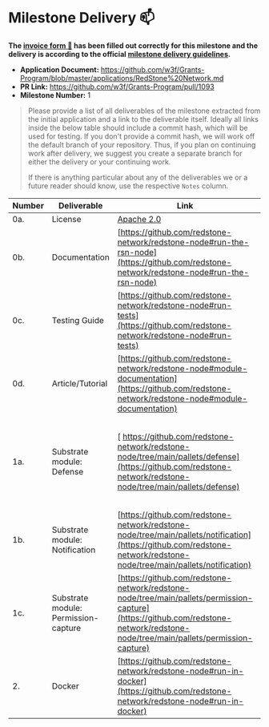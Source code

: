 # Milestone Delivery :mailbox:

**The [invoice form :pencil:](https://docs.google.com/forms/d/e/1FAIpQLSfmNYaoCgrxyhzgoKQ0ynQvnNRoTmgApz9NrMp-hd8mhIiO0A/viewform) has been filled out correctly for this milestone and the delivery is according to the official [milestone delivery guidelines](https://github.com/w3f/Grants-Program/blob/master/docs/milestone-deliverables-guidelines.md).**

- **Application Document:** https://github.com/w3f/Grants-Program/blob/master/applications/RedStone%20Network.md
- **PR Link:** https://github.com/w3f/Grants-Program/pull/1093
- **Milestone Number:** 1

> Please provide a list of all deliverables of the milestone extracted from the initial application and a link to the deliverable itself. Ideally all links inside the below table should include a commit hash, which will be used for testing. If you don't provide a commit hash, we will work off the default branch of your repository. Thus, if you plan on continuing work after delivery, we suggest you create a separate branch for either the delivery or your continuing work.
>
> If there is anything particular about any of the deliverables we or a future reader should know, use the respective `Notes` column.

| Number | Deliverable                          | Link                                                                                                                                                                             | Notes                                                                                                              |
| ------ | ------------------------------------ | -------------------------------------------------------------------------------------------------------------------------------------------------------------------------------- | ------------------------------------------------------------------------------------------------------------------ |
| 0a.    | License                              | [Apache 2.0](https://github.com/redstone-network/redstone-node/blob/main/LICENSE)                                                                                                |                                                                                                                    |
| 0b.    | Documentation                        | [https://github.com/redstone-network/redstone-node#run-the-rsn-node](https://github.com/redstone-network/redstone-node#run-the-rsn-node)                                         | Basic documentation inside the readme and the pallets                                                              |
| 0c.    | Testing Guide                        | [https://github.com/redstone-network/redstone-node#run-tests](https://github.com/redstone-network/redstone-node#run-tests)                                                       | Basic testing guide                                                                                                |
| 0d.    | Article/Tutorial                     | [https://github.com/redstone-network/redstone-node#module-documentation](https://github.com/redstone-network/redstone-node#module-documentation)                                 | Not really an article, but this is fine, given that the grant is below 10k                                         |
| 1a.    | Substrate module: Defense            | [ https://github.com/redstone-network/redstone-node/tree/main/pallets/defense](https://github.com/redstone-network/redstone-node/tree/main/pallets/defense)                      | Provide basic functions of passive defense, including transaction trigger configuration and freezing configuration |
| 1b.    | Substrate module: Notification       | [https://github.com/redstone-network/redstone-node/tree/main/pallets/notification](https://github.com/redstone-network/redstone-node/tree/main/pallets/notification)             | Provide mail/slack/discord three off-chain notification methods and sending methods                                |
| 1c.    | Substrate module: Permission-capture | [https://github.com/redstone-network/redstone-node/tree/main/pallets/permission-capture](https://github.com/redstone-network/redstone-node/tree/main/pallets/permission-capture) | Provide configuration of social friends, take over an account authority and transaction voting implement.          |
| 2.     | Docker                               | [https://github.com/redstone-network/redstone-node#run-in-docker](https://github.com/redstone-network/redstone-node#run-in-docker)                                               | runnable docker                                                                                                    |
